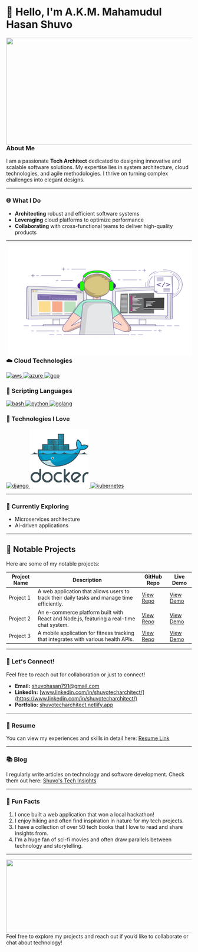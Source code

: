 # 👋 Hello, I'm A.K.M. Mahamudul Hasan Shuvo

<img align="right" height="290" width="1010" src="https://i.ibb.co/dpYhkRP/Untitled-design.png" />

### About Me
I am a passionate **Tech Architect** dedicated to designing innovative and scalable software solutions. My expertise lies in system architecture, cloud technologies, and agile methodologies. I thrive on turning complex challenges into elegant designs.

---

### 🌐 What I Do
- **Architecting** robust and efficient software systems
- **Leveraging** cloud platforms to optimize performance
- **Collaborating** with cross-functional teams to deliver high-quality products

---

<!-- GIF -->
<img align="right" height="300" width="500" src="https://raw.githubusercontent.com/mikonoid/mikonoid/main/images/gifs/coder3.gif" />

### ☁️ Cloud Technologies
<p align="left">
<a href="https://aws.amazon.com" target="_blank" rel="noreferrer">
<img src="https://www.logigroup.com/images/Logo_aws.gif" alt="aws" width="80" height="80"/>
</a>
<a href="https://azure.microsoft.com/en-in/" target="_blank" rel="noreferrer">
<img src="https://www.vectorlogo.zone/logos/microsoft_azure/microsoft_azure-icon.svg" alt="azure" width="80" height="80"/>
</a>
<a href="https://cloud.google.com" target="_blank" rel="noreferrer">
<img src="https://www.gend.co/hs-fs/hubfs/gcp-logo-cloud.png?width=730&name=gcp-logo-cloud.png" alt="gcp" width="80" height="80"/>
</a>
</p>

### 🐍 Scripting Languages
<p align="left">
<a href="https://www.gnu.org/software/bash/" target="_blank" rel="noreferrer">
<img src="https://e7.pngegg.com/pngimages/330/276/png-clipart-bash-shell-script-bourne-shell-scripting-language-unix-shell-shell-rectangle-logo.png" alt="bash" width="100" height="100"/>
</a>
<a href="https://www.python.org/" target="_blank" rel="noreferrer">
<img src="https://i.ibb.co/W3pBhP0/clipart396037.png" alt="python" width="100" height="100"/>
</a>
<a href="https://golang.org/" target="_blank" rel="noreferrer">
<img src="https://i.ibb.co/rpQm5Np/0-t93-Y3-Lr-Mvw4v-k-Gy.gif" alt="golang" width="100" height="100"/>
</a>
</p>

### 🔧 Technologies I Love
<p align="left">
<a href="https://www.djangoproject.com/" target="_blank" rel="noreferrer">
<img src="https://cdn.worldvectorlogo.com/logos/django.svg" alt="django" width="160" height="160"/>
</a>
<a href="https://www.docker.com/" target="_blank" rel="noreferrer">
<img src="https://raw.githubusercontent.com/devicons/devicon/master/icons/docker/docker-original-wordmark.svg" alt="docker" width="160" height="160"/>
</a>
<a href="https://kubernetes.io/" target="_blank" rel="noreferrer">
<img src="https://upload.wikimedia.org/wikipedia/commons/thumb/3/39/Kubernetes_logo_without_workmark.svg/2109px-Kubernetes_logo_without_workmark.svg.png" alt="kubernetes" width="160" height="160"/>
</a>
</p>

---

### 🌱 Currently Exploring
- Microservices architecture
- AI-driven applications

---

## 💼 Notable Projects
Here are some of my notable projects:

| Project Name | Description | GitHub Repo | Live Demo |
|--------------|-------------|--------------|-----------|
| Project 1    | A web application that allows users to track their daily tasks and manage time efficiently. | [View Repo](https://github.com/yourusername/project1) | [View Demo](https://yourproject1demo.com) |
| Project 2    | An e-commerce platform built with React and Node.js, featuring a real-time chat system. | [View Repo](https://github.com/yourusername/project2) | [View Demo](https://yourproject2demo.com) |
| Project 3    | A mobile application for fitness tracking that integrates with various health APIs. | [View Repo](https://github.com/yourusername/project3) | [View Demo](https://yourproject3demo.com) |

---

### 🤝 Let's Connect!
Feel free to reach out for collaboration or just to connect!

- **Email:** [shuvohasan791@gmail.com](mailto:shuvohasan791@gmail.com)
- **LinkedIn:** [www.linkedin.com/in/shuvotecharchitect/](https://www.linkedin.com/in/shuvotecharchitect/)
- **Portfolio:** [shuvotecharchitect.netlify.app](https://shuvotecharchitect.netlify.app)

---

### 📄 Resume
You can view my experiences and skills in detail here: [Resume Link](#)

---

### 📚 Blog
I regularly write articles on technology and software development. Check them out here: [Shuvo's Tech Insights](https://shuvo-tech-insights.blogspot.com/)

---

### 🎉 Fun Facts
1. I once built a web application that won a local hackathon!
2. I enjoy hiking and often find inspiration in nature for my tech projects.
3. I have a collection of over 50 tech books that I love to read and share insights from.
4. I'm a huge fan of sci-fi movies and often draw parallels between technology and storytelling.

---

<img align="right" height="200" width="1010" src="https://i.ibb.co/nPWDXCd/2024-10-07-Thank-you-for-visiting.gif" /> <!-- Replace with your footer image URL -->

Feel free to explore my projects and reach out if you’d like to collaborate or chat about technology!

